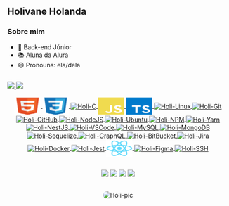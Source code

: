 ## Holivane Holanda

### Sobre mim
- 🔭 Back-end Júnior
- 📚 Aluna da Alura
- 😄 Pronouns: ela/dela
##
<div style="display: inline_block" >
  <a href="https://github.com/holivane">
  <img height="180em" src="https://github-readme-stats.vercel.app/api?username=holivane&show_icons=true&theme=dracula&include_all_commits=true&count_private=true"/>
  <img height="180em" src="https://github-readme-stats.vercel.app/api/top-langs/?username=holivane&layout=compact&langs_count=7&theme=dracula"/>
</div>
  
  <div align="center" style="display: inline_block"><br>
    <img align="center" alt="Holi-HTML" height="40" width="60" src="https://raw.githubusercontent.com/devicons/devicon/master/icons/html5/html5-original.svg">
    <img align="center" alt="Holi-CSS" height="40" width="60" src="https://raw.githubusercontent.com/devicons/devicon/master/icons/css3/css3-original.svg">
    <img align="center" alt="Holi-C" height="40" width="60" src="https://cdn.jsdelivr.net/gh/devicons/devicon/icons/c/c-plain.svg" />
    <img align="center" alt="Holi-JavaScript" height="40" width="60" src="https://raw.githubusercontent.com/devicons/devicon/master/icons/javascript/javascript-plain.svg">
    <img align="center" alt="Holi-TypeScript" height="40" width="60" src="https://raw.githubusercontent.com/devicons/devicon/master/icons/typescript/typescript-plain.svg">
    <img align="center" alt="Holi-Linux" height="40" width="60" src="https://cdn.jsdelivr.net/gh/devicons/devicon/icons/linux/linux-original.svg">    
    <img align="center" alt="Holi-Git" height="40" width="60" src="https://cdn.jsdelivr.net/gh/devicons/devicon/icons/git/git-original.svg" />
    <img align="center" alt="Holi-GitHub" height="40" width="60" src="https://cdn.jsdelivr.net/gh/devicons/devicon/icons/github/github-original.svg">
    <img align="center" alt="Holi-NodeJS" height="40" width="60" src="https://cdn.jsdelivr.net/gh/devicons/devicon/icons/nodejs/nodejs-plain.svg">
    <img align="center" alt="Holi-Ubuntu" height="40" width="60" src="https://cdn.jsdelivr.net/gh/devicons/devicon/icons/ubuntu/ubuntu-plain.svg" />
    <img align="center" alt="Holi-NPM" height="40" width="60" src="https://cdn.jsdelivr.net/gh/devicons/devicon/icons/npm/npm-original-wordmark.svg">
    <img align="center" alt="Holi-Yarn" height="40" width="60" src="https://cdn.jsdelivr.net/gh/devicons/devicon/icons/yarn/yarn-original.svg" />
    <img align="center" alt="Holi-NestJS" height="40" width="60" src="https://cdn.jsdelivr.net/gh/devicons/devicon/icons/nestjs/nestjs-plain.svg" />
    <img align="center" alt="Holi-VSCode" height="40" width="60" src="https://cdn.jsdelivr.net/gh/devicons/devicon/icons/vscode/vscode-original.svg" />
    <img align="center" alt="Holi-MySQL" height="40" width="60" src="https://cdn.jsdelivr.net/gh/devicons/devicon/icons/mysql/mysql-plain.svg">
    <img align="center" alt="Holi-MongoDB" height="40" width="60" src="https://cdn.jsdelivr.net/gh/devicons/devicon/icons/mongodb/mongodb-plain-wordmark.svg" />
    <img align="center" alt="Holi-Sequelize" height="40" width="60" src="https://cdn.jsdelivr.net/gh/devicons/devicon/icons/sequelize/sequelize-original.svg" />
    <img align="center" alt="Holi-GraphQL" height="40" width="60" src="https://cdn.jsdelivr.net/gh/devicons/devicon/icons/graphql/graphql-plain.svg" />
    <img align="center" alt="Holi-BitBucket" height="40" width="60" src="https://cdn.jsdelivr.net/gh/devicons/devicon/icons/bitbucket/bitbucket-original.svg" />
    <img align="center" alt="Holi-Jira" height="40" width="60" src="https://cdn.jsdelivr.net/gh/devicons/devicon/icons/jira/jira-original.svg" />
    <img align="center" alt="Holi-Docker" height="40" width="60" src="https://cdn.jsdelivr.net/gh/devicons/devicon/icons/docker/docker-original.svg" />
    <img align="center" alt="Holi-Jest" height="40" width="60" src="https://cdn.jsdelivr.net/gh/devicons/devicon/icons/jest/jest-plain.svg" />
    <img align="center" alt="Holi-React" height="40" width="60" src="https://raw.githubusercontent.com/devicons/devicon/master/icons/react/react-original.svg">
    <img align="center" alt="Holi-Figma" height="40" width="60" src="https://cdn.jsdelivr.net/gh/devicons/devicon/icons/figma/figma-original.svg" />
    <img align="center" alt="Holi-SSH" height="40" width="60" src="https://cdn.jsdelivr.net/gh/devicons/devicon/icons/ssh/ssh-original-wordmark.svg" />
</div>
  
     
<!--    
  <img align="center" alt="Holi-Python" height="60" width="80" src="https://raw.githubusercontent.com/devicons/devicon/master/icons/python/python-original.svg">
  <img align="center" alt="Holi-Csharp" height="60" width="80" src="https://raw.githubusercontent.com/devicons/devicon/master/icons/csharp/csharp-original.svg">


-->
  
##
  
  <div align="center">
  <a href="https://www.twitch.tv/nane_holi" target="_blank"><img src="https://img.shields.io/badge/Twitch-9146FF?style=for-the-badge&logo=twitch&logoColor=white" target="_blank"></a>
 <a href="https://discord.gg/holivane" target="_blank"><img src="https://img.shields.io/badge/Discord-7289DA?style=for-the-badge&logo=discord&logoColor=white" target="_blank"></a> 
  <a href = "mailto:holivane@gmail.com"><img src="https://img.shields.io/badge/-Gmail-%23333?style=for-the-badge&logo=gmail&logoColor=white" target="_blank"></a>
  <a href="https://www.linkedin.com/in/holivaneholanda" target="_blank"><img src="https://img.shields.io/badge/-LinkedIn-%230077B5?style=for-the-badge&logo=linkedin&logoColor=white" target="_blank"></a> 
</div>  
  
## 
  
<div align="center" style="display: inline_block" >
<img aling="center" alt="Holi-pic" height="200" style="border-radius:100px;" src="https://i.picasion.com/pic91/303b6ca8e079f5a4bdde73781719660d.gif">
</div> <br>
  

  
  <!-- 
  <a href="https://www.youtube.com/channel/UCoOLVaMTUQcjf1KgZiqp6aw" target="_blank"><img src="https://img.shields.io/badge/YouTube-FF0000?style=for-the-badge&logo=youtube&logoColor=white" target="_blank"></a>




-->
    
    
